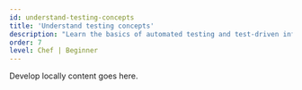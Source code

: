 ```yaml
---
id: understand-testing-concepts
title: 'Understand testing concepts'
description: "Learn the basics of automated testing and test-driven infrastructure."
order: 7
level: Chef | Beginner
---
```

Develop locally content goes here.
